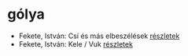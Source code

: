# gólya

- Fekete, István: Csí és más elbeszélések [részletek](_details/%7Bopf.creator%7D.md#id_726)
- Fekete, István: Kele / Vuk [részletek](_details/%7Bopf.creator%7D.md#id_122)